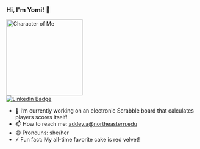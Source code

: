 ### Hi, I'm Yomi! 👋

<img src="https://github.com/user-attachments/assets/6a9a96e5-4a95-4da9-8255-5ad76dcdf7ad" alt="Character of Me" width="200" height="200">

<div id="badges">
  <a href="https://www.linkedin.com/in/ayomide-addey-539a032a2/">
    <img src="https://img.shields.io/badge/LinkedIn-blue?style=for-the-badge&logo=linkedin&logoColor=white" alt="LinkedIn Badge"/>
  </a>
</div>

- 🔭 I’m currently working on an electronic Scrabble board that calculates players scores itself!
- 📫 How to reach me: addey.a@northeastern.edu
- 😄 Pronouns: she/her
- ⚡ Fun fact: My all-time favorite cake is red velvet!
